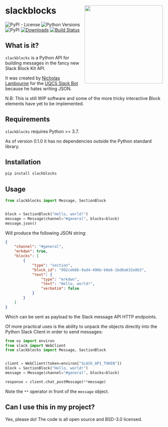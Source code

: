 # slackblocks <img src="https://github.com/nicklambourne/slackblocks/raw/master/docs/img/sb.png" align="right" width="250px"/>

![PyPI - License](https://img.shields.io/pypi/l/slackblocks)
![Python Versions](https://img.shields.io/pypi/pyversions/slackblocks)
![PyPI](https://img.shields.io/pypi/v/slackblocks?color=yellow&label=PyPI&logo=python&logoColor=white)
[![Downloads](https://pepy.tech/badge/slackblocks)](https://pepy.tech/project/slackblocks)
[![Build Status](https://github.com/nicklambourne/slackblocks/actions/workflows/unit-tests.yml/badge.svg?branch=master)](https://github.com/nicklambourne/slackblocks/actions)

## What is it?

`slackblocks` is a Python API for building messages in the fancy new Slack Block Kit API.

It was created by [Nicholas Lambourne](https://github.com/nicklambourne) for the [UQCS Slack Bot](https://github.com/UQComputingSociety/uqcsbot) because he hates writing JSON.

N.B: This is still WIP software and some of the more tricky interactive Block elements have yet to be implemented.

## Requirements
`slackblocks` requires Python >= 3.7.

As of version 0.1.0 it has no dependencies outside the Python standard library.

## Installation

```bash
pip install slackblocks
```

## Usage

```python
from slackblocks import Message, SectionBlock


block = SectionBlock("Hello, world!")
message = Message(channel="#general", blocks=block)
message.json()

```

Will produce the following JSON string:
```json
{
    "channel": "#general",
    "mrkdwn": true,
    "blocks": [
        {
            "type": "section",
            "block_id": "992ceb6b-9ad4-496b-b8e6-1bd8a632e8b3",
            "text": {
                "type": "mrkdwn",
                "text": "Hello, world!",
                "verbatim": false
            }
        }
    ]
}
```
Which can be sent as payload to the Slack message API HTTP endpoints.

Of more practical uses is the ability to unpack the objects directly into 
the Python Slack Client in order to send messages:
```python
from os import environ
from slack import WebClient
from slackblocks import Message, SectionBlock


client = WebClient(token=environ["SLACK_API_TOKEN"])
block = SectionBlock("Hello, world!")
message = Message(channel="#general", blocks=block)

response = client.chat_postMessage(**message)
```

Note the `**` operator in front of the `message` object.

## Can I use this in my project?

Yes, please do! The code is all open source and BSD-3.0 licensed.
